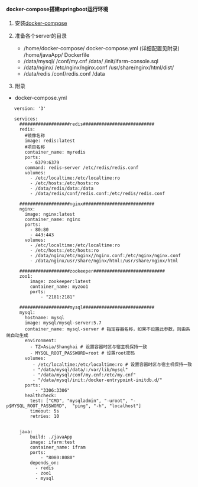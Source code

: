 #### docker-compose搭建springboot运行环境
1. 安装[docker-compose](https://yeasy.gitbook.io/docker_practice/compose/install)
2. 准备各个server的目录
    - /home/docker-compose/
        docker-compose.yml (详细配置见附录)
      /home/javaApp/
        Dockerfile
    - /data/mysql/
        /conf/my.cnf
        /data/
        /init/ifarm-console.sql
    - /data/nginx/
        /etc/nginx/nginx.conf
        /usr/share/nginx/html/dist/
    - /data/redis
        /conf/redis.conf
        /data

3. 附录
 - docker-compose.yml
 ```
    version: '3'
    
    services:
      ###################redis###########################
      redis:
        #镜像名称
        image: redis:latest
        #项目名称
        container_name: myredis
        ports:
          - 6379:6379
        command: redis-server /etc/redis/redis.conf
        volumes:
          - /etc/localtime:/etc/localtime:ro
          - /etc/hosts:/etc/hosts:ro
          - /data/redis/data:/data
          - /data/redis/conf/redis.conf:/etc/redis/redis.conf
    
      ###################nginx###########################
      nginx:
        image: nginx:latest
        container_name: nginx
        ports:
          - 80:80
          - 443:443
        volumes:
          - /etc/localtime:/etc/localtime:ro
          - /etc/hosts:/etc/hosts:ro
          - /data/nginx/etc/nginx//nginx.conf:/etc/nginx/nginx.conf
          - /data/nginx/usr/share/nginx/html:/usr/share/nginx/html
    
      ###################zookeeper###########################
      zoo1:
          image: zookeeper:latest
          container_name: myzoo1
          ports:
              - "2181:2181"
    
      ###################mysql###########################
      mysql:
        hostname: mysql
        image: mysql/mysql-server:5.7
        container_name: mysql-server # 指定容器名称，如果不设置此参数，则由系统自动生成
        environment:
          - TZ=Asia/Shanghai # 设置容器时区与宿主机保持一致
          - MYSQL_ROOT_PASSWORD=root # 设置root密码
        volumes:
           - /etc/localtime:/etc/localtime:ro # 设置容器时区与宿主机保持一致
           - "/data/mysql/data/:/var/lib/mysql"
           - "/data/mysql/conf/my.cnf:/etc/my.cnf"
           - "/data/mysql/init:/docker-entrypoint-initdb.d/"
        ports:
            - "3306:3306"
        healthcheck:
          test: ["CMD", "mysqladmin", "-uroot", "-p$MYSQL_ROOT_PASSWORD",  "ping", "-h", "localhost"]
          timeout: 5s
          retries: 10
    
    
      java:
          build: ./javaApp
          image: ifarm:test
          container_name: ifram
          ports:
              - "8080:8080"
          depends_on:
            - redis
            - zoo1
            - mysql
 ```